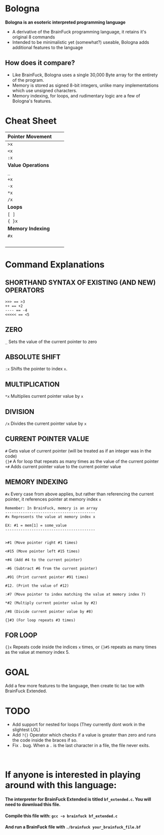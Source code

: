 # Bologna
**Bologna is an esoteric interpreted programming language**
- A derivative of the BrainFuck programming language, it retains it's original 8 commands
- Intended to be minimalistic yet (somewhat?) useable, Bologna adds additional features to the language

## How does it compare?
- Like BrainFuck, Bologna uses a single 30,000 Byte array for the entirety of the program.
- Memory is stored as signed 8-bit integers, unlike many implementations which use unsigned characters.
- Memory indexing, for loops, and rudimentary logic are a few of Bologna's features.

# Cheat Sheet

| Pointer Movement |      |      |
|------------------|------|------|
| ```>x```               |      |      |
| ```<x```               |      |      |
| ```:x```            |      |      |
| **Value Operations** |      |      |
| ```_```               |      |      |
| ```+x```               |      |      |
| ```-x```               |      |      |
| ```*x```               |      |      |
| ```/x```               |      |      |
| **Loops**            |      |      |
| ```[ ]```              |      |      |
| ```{ }x```             |      |      |
| **Memory Indexing**  |      |      |
| ```#x```               |      |      |
|                  |      |      |
|                  |      |      |
|                  |      |      |
|                  |      |      |

# Command Explanations 

## SHORTHAND SYNTAX OF EXISTING (AND NEW) OPERATORS
```brainfuck
>>> == >3
++ == +2
---- == -4
<<<<< == <5
```

## ZERO
```_``` Sets the value of the current pointer to zero

## ABSOLUTE SHIFT
```:x``` Shifts the pointer to index ```x```.

## MULTIPLICATION
```*x``` Multiplies current pointer value by ```x``` 

## DIVISION
```/x``` Divides the current pointer value by ```x```

## CURRENT POINTER VALUE
```#``` Gets value of current pointer (will be treated as if an integer was in the code)  
```{}#``` A for loop that repeats as many times as the value of the current pointer
```+#``` Adds current pointer value to the current pointer value

## MEMORY INDEXING
```#x``` Every case from above applies, but rather than referencing the current pointer, it references pointer at memory index ```x```
```brainfuck
Remember: In BrainFuck, memory is an array
-----------------------------------------
#x Represents the value at memory index x

EX: #1 = mem[1] = some_value
-----------------------------------------


>#1 (Move pointer right #1 times)

<#15 (Move pointer left #15 times)

+#4 (Add #4 to the current pointer)

-#6 (Subtract #6 from the current pointer)

.#91 (Print current pointer #91 times)

#12. (Print the value of #12)

:#7 (Move pointer to index matching the value at memory index 7)

*#2 (Multiply current pointer value by #2)

/#8 (Divide current pointer value by #8)

{}#3 (For loop repeats #3 times)
```


## FOR LOOP
```{}x``` Repeats code inside the indices ```x``` times, or ```{}#5``` repeats as many times as the value at memory index 5.

# GOAL
Add a few more features to the language, then create tic tac toe with BrainFuck Extended.

# TODO
- Add support for nested for loops (They currently dont work in the slightest LOL)
- Add ```?{}``` Operator which checks if a value is greater than zero and runs the code inside the braces if so.
- Fix ```.``` bug. When a ```.``` is the last character in a file, the file never exits.


<br>

# If anyone is interested in playing around with this language:

#### The interpreter for BrainFuck Extended is titled ```bf_extended.c```. You will need to download this file.

####  Compile this file with: ```gcc -o brainfuck bf_extended.c```

#### And run a BrainFuck file with ```./brainfuck your_brainfuck_file.bf```
